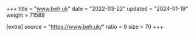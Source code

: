 +++
title = "www.beh.uk"
date = "2022-03-22"
updated = "2024-01-19"
weight = 71589

[extra]
source = "https://www.beh.uk/"
ratio = 9
size = 70
+++
